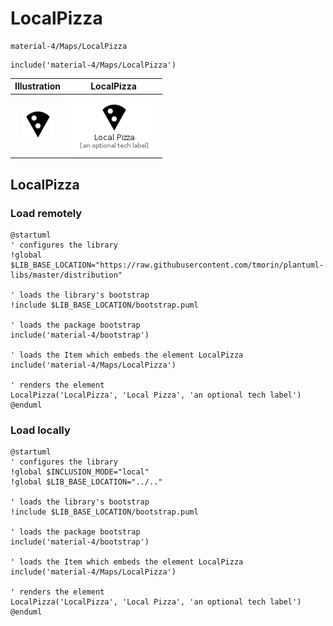 # LocalPizza


```text
material-4/Maps/LocalPizza
```

```text
include('material-4/Maps/LocalPizza')
```



| Illustration | LocalPizza |
| :---: | :---: |
| ![illustration for Illustration](../../material-4/Maps/LocalPizza.png) | ![illustration for LocalPizza](../../material-4/Maps/LocalPizza.Local.png) |




## LocalPizza

### Load remotely
```plantuml
@startuml
' configures the library
!global $LIB_BASE_LOCATION="https://raw.githubusercontent.com/tmorin/plantuml-libs/master/distribution"

' loads the library's bootstrap
!include $LIB_BASE_LOCATION/bootstrap.puml

' loads the package bootstrap
include('material-4/bootstrap')

' loads the Item which embeds the element LocalPizza
include('material-4/Maps/LocalPizza')

' renders the element
LocalPizza('LocalPizza', 'Local Pizza', 'an optional tech label')
@enduml
```

### Load locally
```plantuml
@startuml
' configures the library
!global $INCLUSION_MODE="local"
!global $LIB_BASE_LOCATION="../.."

' loads the library's bootstrap
!include $LIB_BASE_LOCATION/bootstrap.puml

' loads the package bootstrap
include('material-4/bootstrap')

' loads the Item which embeds the element LocalPizza
include('material-4/Maps/LocalPizza')

' renders the element
LocalPizza('LocalPizza', 'Local Pizza', 'an optional tech label')
@enduml
```

